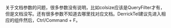 关于文档参数的问题，很多参数没有说明，比如colsize应该是QueryFilter才有，但是文档没写。还有很多参数不知道去哪里找对应文档。DerrickTel建议先进入相应的组件然后，Ctrl/Command + F。
